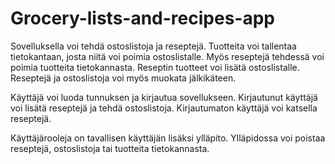 # Grocery-lists-and-recipes-app

Sovelluksella voi tehdä ostoslistoja ja reseptejä. Tuotteita voi tallentaa tietokantaan, josta niitä voi poimia ostoslistalle. 
Myös reseptejä tehdessä voi poimia tuotteita tietokannasta. Reseptin tuotteet voi lisätä ostoslistalle. Reseptejä ja ostoslistoja voi myös muokata jälkikäteen.

Käyttäjä voi luoda tunnuksen ja kirjautua sovellukseen. Kirjautunut käyttäjä voi lisätä reseptejä ja tehdä ostoslistoja. Kirjautumaton käyttäjä voi
katsella reseptejä.

Käyttäjärooleja on tavallisen käyttäjän lisäksi ylläpito. Ylläpidossa voi poistaa reseptejä, ostoslistoja tai tuotteita tietokannasta.
